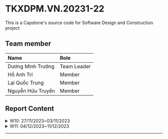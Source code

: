 # TKXDPM.VN.20231-22

This is a Capstone's source code for Software Design and Construction project

## Team member

| Name               | Role        |
| :----------------- | :---------- |
| Dương Minh Trưởng  | Team Leader |
| Hồ Anh Trí         | Member      |
| Lại Quốc Trung     | Member      |
| Nguyễn Hữu Truyền  | Member      |

## Report Content

<details>
  <summary>W10: 27/11/2023~03/11/2023 </summary>
<br>
<details>
<summary>Dương Minh Trưởng</summary>
<br>

- Assigned tasks:
  - Đánh giá mức độ coupling trong các folder: default package, common, controller, entity.cart, entity.db

</details>
<details>
<summary>Hồ Anh Trí</summary>
<br>

- Assigned tasks:
  - Các cặp data coupling trong entity.Invoice,entity.Media,entity.Order,entity.Payment,entity.Shipping
</details>
</details>

<details>
  <summary>W11: 04/12/2023~11/12/2023 </summary>
<br>
<details>
<summary>Dương Minh Trưởng</summary>
<br>

- Assigned tasks:
  - Đánh giá mức độ cohesion trong các folder: default package, common, controller, entity.cart, entity.db

</details>
</details>

---
